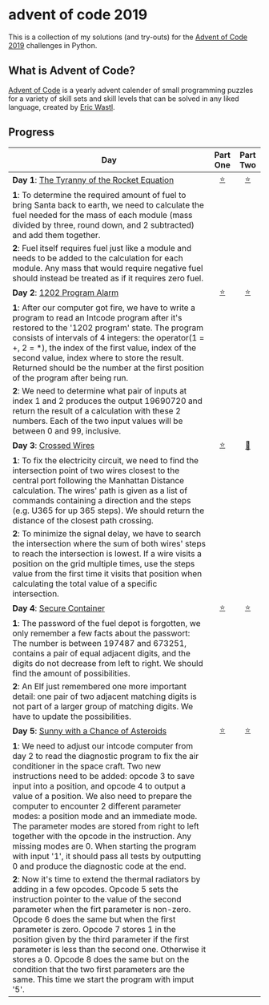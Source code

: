 # advent of code 2019
This is a collection of my solutions (and try-outs) for the [Advent of Code 2019](https://adventofcode.com) challenges in Python. 

## What is Advent of Code?
[Advent of Code](http://adventofcode.com) is a yearly advent calender of small programming puzzles for a variety of skill sets and skill levels that can be solved in any liked language, created by [Eric Wastl](https://twitter.com/ericwastl).

## Progress

| Day  | Part One | Part Two | 
|---|:---:|:---:|
|**Day 1**: [The Tyranny of the Rocket Equation](https://adventofcode.com/2019/day/1)|[⭐️](https://github.com/Paulinovich/advent-of-code-2019/blob/master/day1/part1/adventOfCode_day1.1.py)|[⭐️](https://github.com/Paulinovich/advent-of-code-2019/blob/master/day1/part2/adventOfCode_day1.2.py)|
|**1**:   To determine the required amount of fuel to bring Santa back to earth, we need to calculate the fuel needed for the mass of each module (mass divided by three, round down, and 2 subtracted) and add them together.
**2**:   Fuel itself requires fuel just like a module and needs to be added to the calculation for each module. Any mass that would require negative fuel should instead be treated as if it requires zero fuel.|||
|**Day 2**: [1202 Program Alarm](https://adventofcode.com/2019/day/2)|[⭐️](https://github.com/Paulinovich/advent-of-code-2019/blob/master/day2/part1/adventOfCode_day2.1.py)|[⭐️](https://github.com/Paulinovich/advent-of-code-2019/blob/master/day2/part2/adventOfCode_day2.2.py)|
|**1**: After our computer got fire, we have to write a program to read an Intcode program after it's restored to the '1202 program' state. The program consists of intervals of 4 integers: the operator(1 = +, 2 = \*), the index of the first value, index of the second value, index where to store the result. Returned should be the number at the first position of the program after being run.
**2**: We need to determine what pair of inputs at index 1 and 2 produces the output 19690720 and return the result of a calculation with these 2 numbers. Each of the two input values will be between 0 and 99, inclusive.|||
|**Day 3**: [Crossed Wires](https://adventofcode.com/2019/day/3)|[⭐️](https://github.com/Paulinovich/advent-of-code-2019/blob/master/day3/part1/adventOfCode_day3.1.py)|[💫](https://github.com/Paulinovich/advent-of-code-2019/blob/master/day3/part2/adventOfCode_day3.2.py)|
|**1**: To fix the electricity circuit, we need to find the intersection point of two wires closest to the central port following the Manhattan Distance calculation. The wires' path is given as a list of commands containing a direction and the steps (e.g. U365 for up 365 steps). We should return the distance of the closest path crossing.
**2**: To minimize the signal delay, we have to search the intersection where the sum of both wires' steps to reach the intersection is lowest. If a wire visits a position on the grid multiple times, use the steps value from the first time it visits that position when calculating the total value of a specific intersection.|||
|**Day 4**: [Secure Container](https://adventofcode.com/2019/day/4)|[⭐️](https://github.com/Paulinovich/advent-of-code-2019/blob/master/day4/part1/adventOfCode_day4.1.py)|[⭐️](https://github.com/Paulinovich/advent-of-code-2019/blob/master/day4/part2/adventOfCode_day4.2.py)|
|**1**: The password of the fuel depot is forgotten, we only remember a few facts about the passwort: The number is between 197487 and 673251, contains a pair of equal adjacent digits, and the digits do not decrease from left to right. We should find the amount of possibilities.
**2**: An Elf just remembered one more important detail: one pair of two adjacent matching digits is not part of a larger group of matching digits. We have to update the possibilities.|||
|**Day 5**: [Sunny with a Chance of Asteroids](https://adventofcode.com/2019/day/5)|[⭐️](https://github.com/Paulinovich/advent-of-code-2019/blob/master/day5/part1/adventOfCode_day5.1.py)|[⭐️](https://github.com/Paulinovich/advent-of-code-2019/blob/master/day5/part2/adventOfCode_day5.2.py)|
|**1**: We need to adjust our intcode computer from day 2 to read the diagnostic program to fix the air conditioner in the space craft. Two new instructions need to be added: opcode 3 to save input into a position, and opcode 4 to output a value of a position. We also need to prepare the computer to encounter 2 different parameter modes: a position mode and an immediate mode. The parameter modes are stored from right to left together with the opcode in the instruction. Any missing modes are 0. When starting the program with input '1', it should pass all tests by outputting 0 and produce the diagnostic code at the end.
**2**: Now it's time to extend the thermal radiators by adding in a few opcodes. Opcode 5 sets the instruction pointer to the value of the second parameter when the firt parameter is non-zero. Opcode 6 does the same but when the first parameter is zero. Opcode 7 stores 1 in the position given by the third parameter if the first parameter is less than the second one. Otherwise it stores a 0. Opcode 8 does the same but on the condition that the two first parameters are the same. This time we start the program with imput '5'. |||
